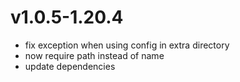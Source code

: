# v1.0.5-1.20.4
- fix exception when using config in extra directory
- now require path instead of name
- update dependencies